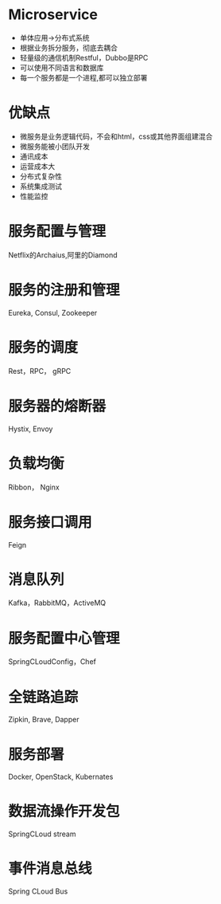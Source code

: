 # Microservice 
- 单体应用->分布式系统
- 根据业务拆分服务，彻底去耦合
- 轻量级的通信机制Restful，Dubbo是RPC
- 可以使用不同语言和数据库
- 每一个服务都是一个进程,都可以独立部署

# 优缺点
- 微服务是业务逻辑代码，不会和html，css或其他界面组建混合
- 微服务能被小团队开发
- 通讯成本
- 运营成本大
- 分布式复杂性
- 系统集成测试
- 性能监控

# 服务配置与管理
Netflix的Archaius,阿里的Diamond

# 服务的注册和管理
Eureka, Consul, Zookeeper

# 服务的调度
Rest，RPC， gRPC

# 服务器的熔断器
Hystix, Envoy

# 负载均衡
Ribbon， Nginx

# 服务接口调用
Feign

# 消息队列
Kafka，RabbitMQ，ActiveMQ

# 服务配置中心管理
SpringCLoudConfig，Chef

# 全链路追踪
Zipkin, Brave, Dapper

# 服务部署
Docker, OpenStack, Kubernates

# 数据流操作开发包
SpringCLoud stream

# 事件消息总线
Spring CLoud Bus 